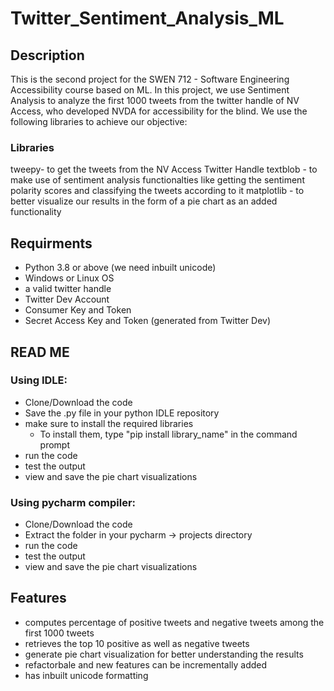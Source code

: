 # Twitter_Sentiment_Analysis_ML

## Description 
This is the second project for the SWEN 712 - Software Engineering Accessibility course based on ML. In this project, we use Sentiment Analysis to analyze the first 1000 tweets from the twitter handle of NV Access, who developed NVDA for accessibility for the blind. We use the following libraries to achieve our objective: 

### Libraries 
tweepy- to get the tweets from the NV Access Twitter Handle 
textblob - to make use of sentiment analysis functionalties like getting the sentiment polarity scores and classifying the tweets according to it 
matplotlib - to better visualize our results in the form of a pie chart as an added functionality 

## Requirments

- Python 3.8 or above (we need inbuilt unicode)
- Windows or Linux OS 
- a valid twitter handle 
- Twitter Dev Account 
- Consumer Key and Token 
- Secret Access Key and Token (generated from Twitter Dev) 

## READ ME 

### Using IDLE: 

- Clone/Download the code 
- Save the .py file in your python IDLE repository 
- make sure to install the required libraries 
  - To install them, type "pip install library_name" in the command prompt
- run the code 
- test the output 
- view and save the pie chart visualizations 

### Using pycharm compiler: 

- Clone/Download the code 
- Extract the folder in your pycharm -> projects directory  
- run the code 
- test the output 
- view and save the pie chart visualizations 

## Features 

- computes percentage of positive tweets and negative tweets among the first 1000 tweets 
- retrieves the top 10 positive as well as negative tweets 
- generate pie chart visualization for better understanding the results 
- refactorbale and new features can be incrementally added 
- has inbuilt unicode formatting 

